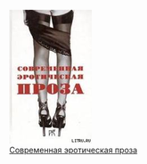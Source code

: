 ![](Современная%20эротическая%20проза.jpg)  
[Современная эротическая проза](Современная%20эротическая%20проза)
